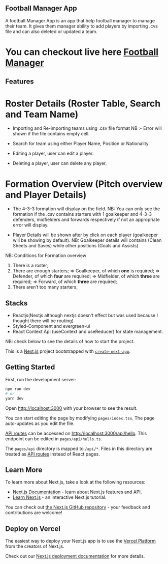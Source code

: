 ## Football Manager App

A football Manager App is an app that help football manager to manage their team. It gives them manager ability to add players by importing .cvs file and can also deleted or updated a team.

# You can checkout live here [Football Manager](https://62ad1c48e486900fb177ad32--serene-kataifi-e8d8ea.netlify.app/)

## Features

# Roster Details (Roster Table, Search and Team Name)

- Importing and Re-importing teams using .csv file format
  NB :- Error will shown if the file contains empty cell.

- Search for team using either Player Name, Position or Nationality.

- Editing a player, user can edit a player.

- Deleting a player, user can delete any player.

# Formation Overview (Pitch overview and Player Details)

- The 4-3-3 formation will display on the field.
  NB: You can only see the formation if the .csv contains starters with 1 goalkeeper and 4-3-3 defenders, midfielders and forwards respectively if not an appropriate error will display.

- Player Details will be shown after by click on each player (goalkeeper will be showing by default).
  NB: Goalkeeper details will contains (Clean Sheets and Saves) while other positions (Goals and Assists)

NB: Conditions for Formation overview

1. There is a roster;
2. There are enough starters;
   => Goalkeeper, of which **one** is required;
   => Defender, of which **four** are required;
   => Midfielder, of which **three** are required;
   => Forward, of which **three** are required;
3. There aren’t too many starters;

## Stacks

- Reactjs(Nextjs although nextjs doesn't effect but was used because I thought there will be routing)
- Styled-Component and evergreen-ui
- React Context Api (useContext and useReducer) for state management.

NB: check below to see the details of how to start the project.

This is a [Next.js](https://nextjs.org/) project bootstrapped with [`create-next-app`](https://github.com/vercel/next.js/tree/canary/packages/create-next-app).

## Getting Started

First, run the development server:

```bash
npm run dev
# or
yarn dev
```

Open [http://localhost:3000](http://localhost:3000) with your browser to see the result.

You can start editing the page by modifying `pages/index.tsx`. The page auto-updates as you edit the file.

[API routes](https://nextjs.org/docs/api-routes/introduction) can be accessed on [http://localhost:3000/api/hello](http://localhost:3000/api/hello). This endpoint can be edited in `pages/api/hello.ts`.

The `pages/api` directory is mapped to `/api/*`. Files in this directory are treated as [API routes](https://nextjs.org/docs/api-routes/introduction) instead of React pages.

## Learn More

To learn more about Next.js, take a look at the following resources:

- [Next.js Documentation](https://nextjs.org/docs) - learn about Next.js features and API.
- [Learn Next.js](https://nextjs.org/learn) - an interactive Next.js tutorial.

You can check out [the Next.js GitHub repository](https://github.com/vercel/next.js/) - your feedback and contributions are welcome!

## Deploy on Vercel

The easiest way to deploy your Next.js app is to use the [Vercel Platform](https://vercel.com/new?utm_medium=default-template&filter=next.js&utm_source=create-next-app&utm_campaign=create-next-app-readme) from the creators of Next.js.

Check out our [Next.js deployment documentation](https://nextjs.org/docs/deployment) for more details.
